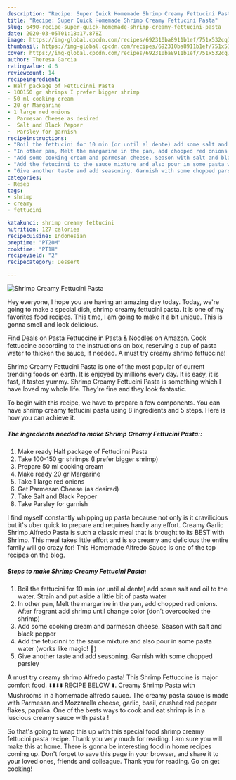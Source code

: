 ```yaml
---
description: "Recipe: Super Quick Homemade Shrimp Creamy Fettucini Pasta"
title: "Recipe: Super Quick Homemade Shrimp Creamy Fettucini Pasta"
slug: 6490-recipe-super-quick-homemade-shrimp-creamy-fettucini-pasta
date: 2020-03-05T01:18:17.878Z
image: https://img-global.cpcdn.com/recipes/692310ba8911b1ef/751x532cq70/shrimp-creamy-fettucini-pasta-recipe-main-photo.jpg
thumbnail: https://img-global.cpcdn.com/recipes/692310ba8911b1ef/751x532cq70/shrimp-creamy-fettucini-pasta-recipe-main-photo.jpg
cover: https://img-global.cpcdn.com/recipes/692310ba8911b1ef/751x532cq70/shrimp-creamy-fettucini-pasta-recipe-main-photo.jpg
author: Theresa Garcia
ratingvalue: 4.6
reviewcount: 14
recipeingredient:
- Half package of Fettucinni Pasta
- 100150 gr shrimps I prefer bigger shrimp
- 50 ml cooking cream
- 20 gr Margarine
- 1 large red onions
-  Parmesan Cheese as desired
-  Salt and Black Pepper
-  Parsley for garnish
recipeinstructions:
- "Boil the fettucini for 10 min (or until al dente) add some salt and oil to the water. Strain and put aside a little bit of pasta water"
- "In other pan, Melt the margarine in the pan, add chopped red onions. After fragrant add shrimp until change color (don’t overcooked the shrimp)"
- "Add some cooking cream and parmesan cheese. Season with salt and black pepper"
- "Add the fetucinni to the sauce mixture and also pour in some pasta water (works like magic! 🤤)"
- "Give another taste and add seasoning. Garnish with some chopped parsley"
categories:
- Resep
tags:
- shrimp
- creamy
- fettucini

katakunci: shrimp creamy fettucini
nutrition: 127 calories
recipecuisine: Indonesian
preptime: "PT20M"
cooktime: "PT1H"
recipeyield: "2"
recipecategory: Dessert

---
```



![Shrimp Creamy Fettucini Pasta](https://img-global.cpcdn.com/recipes/692310ba8911b1ef/751x532cq70/shrimp-creamy-fettucini-pasta-recipe-main-photo.jpg)

Hey everyone, I hope you are having an amazing day today. Today, we're going to make a special dish, shrimp creamy fettucini pasta. It is one of my favorites food recipes. This time, I am going to make it a bit unique. This is gonna smell and look delicious.

Find Deals on Pasta Fettuccine in Pasta &amp; Noodles on Amazon. Cook fettuccine according to the instructions on box, reserving a cup of pasta water to thicken the sauce, if needed. A must try creamy shrimp fettuccine!

Shrimp Creamy Fettucini Pasta is one of the most popular of current trending foods on earth. It is enjoyed by millions every day. It is easy, it is fast, it tastes yummy. Shrimp Creamy Fettucini Pasta is something which I have loved my whole life. They're fine and they look fantastic.


To begin with this recipe, we have to prepare a few components. You can have shrimp creamy fettucini pasta using 8 ingredients and 5 steps. Here is how you can achieve it.

##### The ingredients needed to make Shrimp Creamy Fettucini Pasta::

1. Make ready Half package of Fettucinni Pasta
1. Take 100-150 gr shrimps (I prefer bigger shrimp)
1. Prepare 50 ml cooking cream
1. Make ready 20 gr Margarine
1. Take 1 large red onions
1. Get  Parmesan Cheese (as desired)
1. Take  Salt and Black Pepper
1. Take  Parsley for garnish


I find myself constantly whipping up pasta because not only is it cravilicious but it&#39;s uber quick to prepare and requires hardly any effort. Creamy Garlic Shrimp Alfredo Pasta is such a classic meal that is brought to its BEST with Shrimp. This meal takes little effort and is so creamy and delicious the entire family will go crazy for! This Homemade Alfredo Sauce is one of the top recipes on the blog. 

##### Steps to make Shrimp Creamy Fettucini Pasta:

1. Boil the fettucini for 10 min (or until al dente) add some salt and oil to the water. Strain and put aside a little bit of pasta water
1. In other pan, Melt the margarine in the pan, add chopped red onions. After fragrant add shrimp until change color (don’t overcooked the shrimp)
1. Add some cooking cream and parmesan cheese. Season with salt and black pepper
1. Add the fetucinni to the sauce mixture and also pour in some pasta water (works like magic! 🤤)
1. Give another taste and add seasoning. Garnish with some chopped parsley


A must try creamy shrimp Alfredo pasta! This Shrimp Fettuccine is major comfort food. ⬇️⬇️⬇️⬇️ RECIPE BELOW ⬇️. Creamy Shrimp Pasta with Mushrooms in a homemade alfredo sauce. The creamy pasta sauce is made with Parmesan and Mozzarella cheese, garlic, basil, crushed red pepper flakes, paprika. One of the bests ways to cook and eat shrimp is in a luscious creamy sauce with pasta ! 

So that's going to wrap this up with this special food shrimp creamy fettucini pasta recipe. Thank you very much for reading. I am sure you will make this at home. There is gonna be interesting food in home recipes coming up. Don't forget to save this page in your browser, and share it to your loved ones, friends and colleague. Thank you for reading. Go on get cooking!
